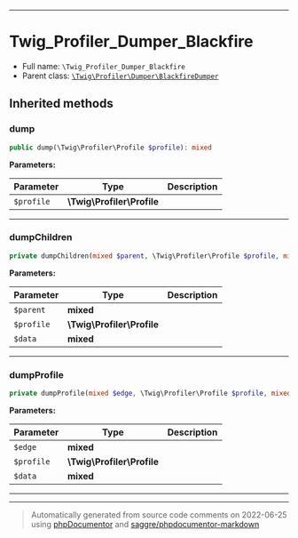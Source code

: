 ***

# Twig_Profiler_Dumper_Blackfire





* Full name: `\Twig_Profiler_Dumper_Blackfire`
* Parent class: [`\Twig\Profiler\Dumper\BlackfireDumper`](./Twig/Profiler/Dumper/BlackfireDumper.md)






## Inherited methods


### dump



```php
public dump(\Twig\Profiler\Profile $profile): mixed
```








**Parameters:**

| Parameter | Type | Description |
|-----------|------|-------------|
| `$profile` | **\Twig\Profiler\Profile** |  |




***

### dumpChildren



```php
private dumpChildren(mixed $parent, \Twig\Profiler\Profile $profile, mixed& $data): mixed
```








**Parameters:**

| Parameter | Type | Description |
|-----------|------|-------------|
| `$parent` | **mixed** |  |
| `$profile` | **\Twig\Profiler\Profile** |  |
| `$data` | **mixed** |  |




***

### dumpProfile



```php
private dumpProfile(mixed $edge, \Twig\Profiler\Profile $profile, mixed& $data): mixed
```








**Parameters:**

| Parameter | Type | Description |
|-----------|------|-------------|
| `$edge` | **mixed** |  |
| `$profile` | **\Twig\Profiler\Profile** |  |
| `$data` | **mixed** |  |




***


***
> Automatically generated from source code comments on 2022-06-25 using [phpDocumentor](http://www.phpdoc.org/) and [saggre/phpdocumentor-markdown](https://github.com/Saggre/phpDocumentor-markdown)
